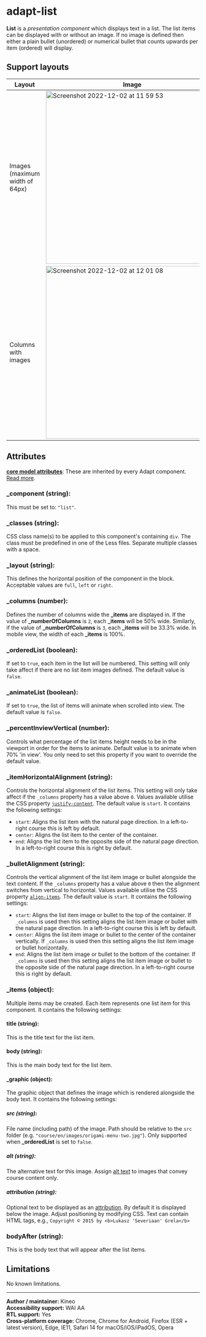# adapt-list

**List** is a *presentation component* which displays text in a list. The list items can be displayed with or without an image. If no image is defined then either a plain bullet (unordered) or numerical bullet that counts upwards per item (ordered) will display.

## Support layouts

Layout | Image | Layout | Image
--- | --- | --- | ---
Images (maximum width of 64px) | <img width="450" alt="Screenshot 2022-12-02 at 11 59 53" src="https://user-images.githubusercontent.com/11569678/205288598-55092153-fcbf-40ec-9801-e81d0bb055fe.png"> | Unordered and ordered lists | <img width="450" alt="Screenshot 2022-12-02 at 12 00 27" src="https://user-images.githubusercontent.com/11569678/205288646-0d5050ce-6bd1-4ab3-9779-f0d15620e92c.png">
Columns with images | <img width="450" alt="Screenshot 2022-12-02 at 12 01 08" src="https://user-images.githubusercontent.com/11569678/205288664-c060d166-e155-44fd-9630-0888f70a1431.png"> | Columns with unordered and ordered lists | <img width="450" alt="Screenshot 2022-12-02 at 12 01 41" src="https://user-images.githubusercontent.com/11569678/205288683-fd1faf84-0266-4db0-a681-9016e0f0c049.png">

## Attributes

[**core model attributes**](https://github.com/adaptlearning/adapt_framework/wiki/Core-model-attributes): These are inherited by every Adapt component. [Read more](https://github.com/adaptlearning/adapt_framework/wiki/Core-model-attributes).

### \_component (string):
This must be set to: `"list"`.

### \_classes (string):
CSS class name(s) to be applied to this component's containing `div`. The class must be predefined in one of the Less files. Separate multiple classes with a space.

### \_layout (string):
This defines the horizontal position of the component in the block. Acceptable values are `full`, `left` or `right`.

### \_columns (number):
Defines the number of columns wide the **\_items** are displayed in. If the value of **\_numberOfColumns** is `2`, each **\_items** will be 50% wide. Similarly, if the value of **\_numberOfColumns** is `3`, each **\_items** will be 33.3% wide. In mobile view, the width of each **\_items** is 100%.

### \_orderedList (boolean):
If set to `true`, each item in the list will be numbered. This setting will only take affect if there are no list item images defined. The default value is `false`.

### \_animateList (boolean):
If set to `true`, the list of items will animate when scrolled into view. The default value is `false`.

### \_percentInviewVertical (number):
Controls what percentage of the list items height needs to be in the viewport in order for the items to animate. Default value is to animate when 70% 'in view'. You only need to set this property if you want to override the default value.

### \_itemHorizontalAlignment (string):
Controls the horizontal alignment of the list items. This setting will only take affect if the `_columns` property has a value above `0`. Values available utilise the CSS property [`justify-content`](https://developer.mozilla.org/en-US/docs/Web/CSS/justify-content). The default value is `start`. It contains the following settings:
* `start`: Aligns the list item with the natural page direction. In a left-to-right course this is left by default.
* `center`: Aligns the list item to the center of the container.
* `end`: Aligns the list item to the opposite side of the natural page direction. In a left-to-right course this is right by default.

### \_bulletAlignment (string):
Controls the vertical alignment of the list item image or bullet alongside the text content. If the `_columns` property has a value above `0` then the alignment switches from vertical to horizontal. Values available utilise the CSS property [`align-items`](https://developer.mozilla.org/en-US/docs/Web/CSS/align-items). The default value is `start`. It contains the following settings:
* `start`: Aligns the list item image or bullet to the top of the container. If `_columns` is used then this setting aligns the list item image or bullet with the natural page direction. In a left-to-right course this is left by default.
* `center`: Aligns the list item image or bullet to the center of the container vertically. If `_columns` is used then this setting aligns the list item image or bullet horizontally.
* `end`: Aligns the list item image or bullet to the bottom of the container. If `_columns` is used then this setting aligns the list item image or bullet to the opposite side of the natural page direction. In a left-to-right course this is right by default.

### \_items (object):
Multiple items may be created. Each item represents one list item for this component. It contains the following settings:

#### title (string):
This is the title text for the list item.

#### body (string):
This is the main body text for the list item.

#### \_graphic (object):
The graphic object that defines the image which is rendered alongside the body text. It contains the following settings:

##### src (string):
File name (including path) of the image. Path should be relative to the `src` folder (e.g. `"course/en/images/origami-menu-two.jpg"`). Only supported when **\_orderedList** is set to `false`.

##### alt (string):
The alternative text for this image. Assign [alt text](https://github.com/adaptlearning/adapt_framework/wiki/Providing-good-alt-text) to images that convey course content only.

##### attribution (string):
Optional text to be displayed as an [attribution](https://wiki.creativecommons.org/Best_practices_for_attribution). By default it is displayed below the image. Adjust positioning by modifying CSS. Text can contain HTML tags, e.g., `Copyright © 2015 by <b>Lukasz 'Severiaan' Grela</b>`

### bodyAfter (string):
This is the body text that will appear after the list items.

## Limitations

No known limitations.

----------------------------
**Author / maintainer:** Kineo <br>
**Accessibility support:** WAI AA <br>
**RTL support:** Yes <br>
**Cross-platform coverage:** Chrome, Chrome for Android, Firefox (ESR + latest version), Edge, IE11, Safari 14 for macOS/iOS/iPadOS, Opera <br>
